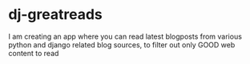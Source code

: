 # dj-greatreads
 I am creating an app where you can read latest blogposts from various python and django related blog sources, to filter out only GOOD web content to read
